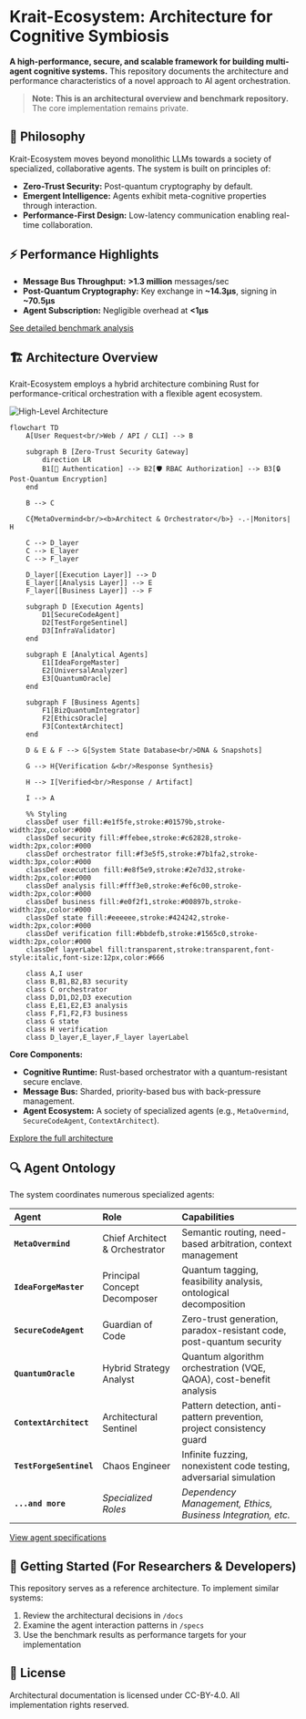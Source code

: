 # Krait-Ecosystem: Architecture for Cognitive Symbiosis

**A high-performance, secure, and scalable framework for building multi-agent cognitive systems.** This repository documents the architecture and performance characteristics of a novel approach to AI agent orchestration.

> **Note: This is an architectural overview and benchmark repository.** The core implementation remains private.

## 🧠 Philosophy

Krait-Ecosystem moves beyond monolithic LLMs towards a society of specialized, collaborative agents. The system is built on principles of:
*   **Zero-Trust Security:** Post-quantum cryptography by default.
*   **Emergent Intelligence:** Agents exhibit meta-cognitive properties through interaction.
*   **Performance-First Design:** Low-latency communication enabling real-time collaboration.

## ⚡ Performance Highlights

*   **Message Bus Throughput:** **>1.3 million** messages/sec
*   **Post-Quantum Cryptography:** Key exchange in **~14.3μs**, signing in **~70.5μs**
*   **Agent Subscription:** Negligible overhead at **<1μs**

[See detailed benchmark analysis](./docs/BENCHMARKS.md)

## 🏗️ Architecture Overview

Krait-Ecosystem employs a hybrid architecture combining Rust for performance-critical orchestration with a flexible agent ecosystem.

![High-Level Architecture](./docs/IMAGES/architecture-diagram.png)

```mermaid
flowchart TD
    A[User Request<br/>Web / API / CLI] --> B

    subgraph B [Zero-Trust Security Gateway]
        direction LR
        B1[🔐 Authentication] --> B2[🛡️ RBAC Authorization] --> B3[🔒 Post-Quantum Encryption]
    end

    B --> C

    C{MetaOvermind<br/><b>Architect & Orchestrator</b>} -.-|Monitors| H

    C --> D_layer
    C --> E_layer
    C --> F_layer

    D_layer[[Execution Layer]] --> D
    E_layer[[Analysis Layer]] --> E
    F_layer[[Business Layer]] --> F

    subgraph D [Execution Agents]
        D1[SecureCodeAgent]
        D2[TestForgeSentinel]
        D3[InfraValidator]
    end

    subgraph E [Analytical Agents]
        E1[IdeaForgeMaster]
        E2[UniversalAnalyzer]
        E3[QuantumOracle]
    end

    subgraph F [Business Agents]
        F1[BizQuantumIntegrator]
        F2[EthicsOracle]
        F3[ContextArchitect]
    end

    D & E & F --> G[System State Database<br/>DNA & Snapshots]
    
    G --> H{Verification &<br/>Response Synthesis}
    
    H --> I[Verified<br/>Response / Artifact]
    
    I --> A

    %% Styling
    classDef user fill:#e1f5fe,stroke:#01579b,stroke-width:2px,color:#000
    classDef security fill:#ffebee,stroke:#c62828,stroke-width:2px,color:#000
    classDef orchestrator fill:#f3e5f5,stroke:#7b1fa2,stroke-width:3px,color:#000
    classDef execution fill:#e8f5e9,stroke:#2e7d32,stroke-width:2px,color:#000
    classDef analysis fill:#fff3e0,stroke:#ef6c00,stroke-width:2px,color:#000
    classDef business fill:#e0f2f1,stroke:#00897b,stroke-width:2px,color:#000
    classDef state fill:#eeeeee,stroke:#424242,stroke-width:2px,color:#000
    classDef verification fill:#bbdefb,stroke:#1565c0,stroke-width:2px,color:#000
    classDef layerLabel fill:transparent,stroke:transparent,font-style:italic,font-size:12px,color:#666
    
    class A,I user
    class B,B1,B2,B3 security
    class C orchestrator
    class D,D1,D2,D3 execution
    class E,E1,E2,E3 analysis
    class F,F1,F2,F3 business
    class G state
    class H verification
    class D_layer,E_layer,F_layer layerLabel
```


**Core Components:**
*   **Cognitive Runtime:** Rust-based orchestrator with a quantum-resistant secure enclave.
*   **Message Bus:** Sharded, priority-based bus with back-pressure management.
*   **Agent Ecosystem:** A society of specialized agents (e.g., `MetaOvermind`, `SecureCodeAgent`, `ContextArchitect`).

[Explore the full architecture](./docs/ARCHITECTURE.md)

## 🔍 Agent Ontology

The system coordinates numerous specialized agents:

| Agent | Role | Capabilities |
| :--- | :--- | :--- |
| **`MetaOvermind`** | Chief Architect & Orchestrator | Semantic routing, need-based arbitration, context management |
| **`IdeaForgeMaster`** | Principal Concept Decomposer | Quantum tagging, feasibility analysis, ontological decomposition |
| **`SecureCodeAgent`** | Guardian of Code | Zero-trust generation, paradox-resistant code, post-quantum security |
| **`QuantumOracle`** | Hybrid Strategy Analyst | Quantum algorithm orchestration (VQE, QAOA), cost-benefit analysis |
| **`ContextArchitect`** | Architectural Sentinel | Pattern detection, anti-pattern prevention, project consistency guard |
| **`TestForgeSentinel`** | Chaos Engineer | Infinite fuzzing, nonexistent code testing, adversarial simulation |
| **`...and more`** | *Specialized Roles* | *Dependency Management, Ethics, Business Integration, etc.* |

[View agent specifications](./specs/agents/)

## 🚀 Getting Started (For Researchers & Developers)

This repository serves as a reference architecture. To implement similar systems:

1.  Review the architectural decisions in `/docs`
2.  Examine the agent interaction patterns in `/specs`
3.  Use the benchmark results as performance targets for your implementation

## 📄 License

Architectural documentation is licensed under CC-BY-4.0. All implementation rights reserved.
